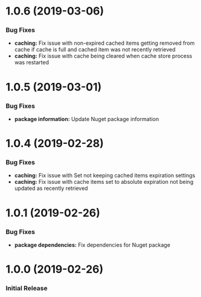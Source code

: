 # 1.0.6 (2019-03-06)

<a name="1.0.6"></a>

### Bug Fixes
* **caching:** Fix issue with non-expired cached items getting removed from cache if cache is full and cached item was not recently retrieved
* **caching:** Fix issue with cache being cleared when cache store process was restarted

# 1.0.5 (2019-03-01)

<a name="1.0.5"></a>

### Bug Fixes
* **package information:** Update Nuget package information

# 1.0.4 (2019-02-28)

<a name="1.0.4"></a>

### Bug Fixes
* **caching:** Fix issue with Set not keeping cached items expiration settings
* **caching:** Fix issue with cache items set to absolute expiration not being updated as recently retrieved

# 1.0.1 (2019-02-26)

### Bug Fixes
* **package dependencies:** Fix dependencies for Nuget package

# 1.0.0 (2019-02-26)

<a name="1.0.0"></a>

### Initial Release
